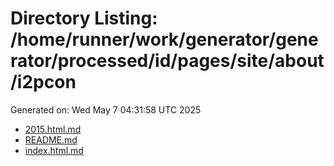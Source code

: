 # Directory Listing: /home/runner/work/generator/generator/processed/id/pages/site/about/i2pcon
Generated on: Wed May  7 04:31:58 UTC 2025

- [2015.html.md](2015.html.md)
- [README.md](README.md)
- [index.html.md](index.html.md)
